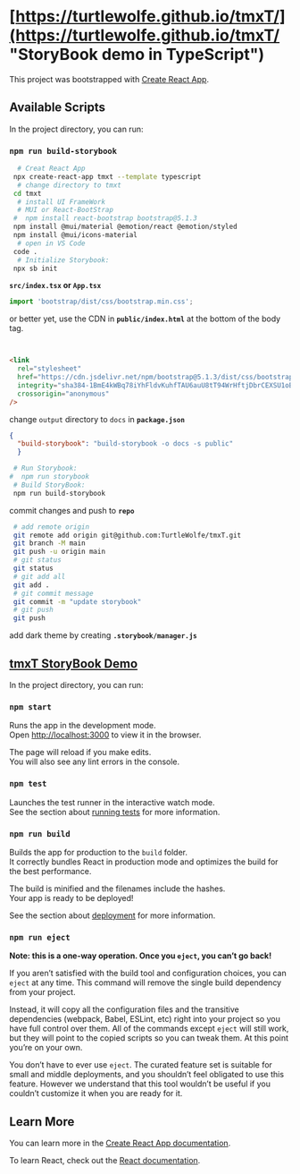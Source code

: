 # [https://turtlewolfe.github.io/tmxT/](https://turtlewolfe.github.io/tmxT/ "StoryBook demo in TypeScript")

This project was bootstrapped with [Create React App](https://github.com/facebook/create-react-app "cra").

## Available Scripts

In the project directory, you can run:

### `npm run build-storybook`

```bash
  # Creat React App
 npx create-react-app tmxt --template typescript
  # change directory to tmxt
 cd tmxt
  # install UI FrameWork 
  # MUI or React-BootStrap 
 #  npm install react-bootstrap bootstrap@5.1.3
 npm install @mui/material @emotion/react @emotion/styled
 npm install @mui/icons-material
  # open in VS Code
 code .
  # Initialize Storybook:
 npx sb init
 ```

**`src/index.tsx` or `App.tsx`**  

  ```javascript
import 'bootstrap/dist/css/bootstrap.min.css';
  ```  

 or better yet, use the CDN in **`public/index.html`**
  at the bottom of the body tag.
  
```html


<link
  rel="stylesheet"
  href="https://cdn.jsdelivr.net/npm/bootstrap@5.1.3/dist/css/bootstrap.min.css"
  integrity="sha384-1BmE4kWBq78iYhFldvKuhfTAU6auU8tT94WrHftjDbrCEXSU1oBoqyl2QvZ6jIW3"
  crossorigin="anonymous"
/>
```

change `output` directory to `docs` in **`package.json`**  

  ```json
  {
    "build-storybook": "build-storybook -o docs -s public"
    }
  ```  

 ```bash
  # Run Storybook:
#  npm run storybook
  # Build StoryBook:
  npm run build-storybook
```

commit changes and push to **`repo`**  

 ```bash
  # add remote origin
  git remote add origin git@github.com:TurtleWolfe/tmxT.git
  git branch -M main
  git push -u origin main
  # git status
  git status
  # git add all
  git add .
  # git commit message
  git commit -m "update storybook"
  # git push
  git push
```

add dark theme by creating **`.storybook/manager.js`**

## [tmxT StoryBook Demo](https://turtlewolfe.github.io/tmxT/ "StoryBook demo in TypeScript")

In the project directory, you can run:

### `npm start`

Runs the app in the development mode.\
Open [http://localhost:3000](http://localhost:3000) to view it in the browser.

The page will reload if you make edits.\
You will also see any lint errors in the console.

### `npm test`

Launches the test runner in the interactive watch mode.\
See the section about [running tests](https://facebook.github.io/create-react-app/docs/running-tests) for more information.

### `npm run build`

Builds the app for production to the `build` folder.\
It correctly bundles React in production mode and optimizes the build for the best performance.

The build is minified and the filenames include the hashes.\
Your app is ready to be deployed!

See the section about [deployment](https://facebook.github.io/create-react-app/docs/deployment) for more information.

### `npm run eject`

**Note: this is a one-way operation. Once you `eject`, you can’t go back!**

If you aren’t satisfied with the build tool and configuration choices, you can `eject` at any time. This command will remove the single build dependency from your project.

Instead, it will copy all the configuration files and the transitive dependencies (webpack, Babel, ESLint, etc) right into your project so you have full control over them. All of the commands except `eject` will still work, but they will point to the copied scripts so you can tweak them. At this point you’re on your own.

You don’t have to ever use `eject`. The curated feature set is suitable for small and middle deployments, and you shouldn’t feel obligated to use this feature. However we understand that this tool wouldn’t be useful if you couldn’t customize it when you are ready for it.

## Learn More

You can learn more in the [Create React App documentation](https://facebook.github.io/create-react-app/docs/getting-started).

To learn React, check out the [React documentation](https://reactjs.org/).
